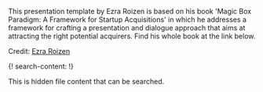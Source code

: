 
This presentation template by Ezra Roizen is based on his book 'Magic Box Paradigm: A Framework for Startup Acquisitions' in which he addresses a framework for crafting a presentation and dialogue approach that aims at attracting the right potential acquirers. Find his whole book at the link below.

Credit: [Ezra Roizen](https://www.amazon.com/Magic-Box-Paradigm-Framework-Acquisitions/dp/0692778047)

{! search-content: !}

  This is hidden file content that can be searched.
